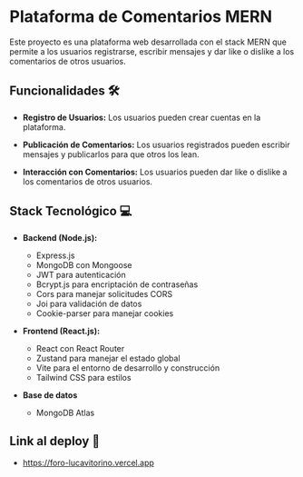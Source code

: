 # Plataforma de Comentarios MERN

Este proyecto es una plataforma web desarrollada con el stack MERN que permite a los usuarios registrarse, escribir mensajes y dar like o dislike a los comentarios de otros usuarios.

## Funcionalidades 🛠️

- **Registro de Usuarios:** Los usuarios pueden crear cuentas en la plataforma.

- **Publicación de Comentarios:** Los usuarios registrados pueden escribir mensajes y publicarlos para que otros los lean.

- **Interacción con Comentarios:** Los usuarios pueden dar like o dislike a los comentarios de otros usuarios.

## Stack Tecnológico 💻

- **Backend (Node.js):**
  - Express.js
  - MongoDB con Mongoose
  - JWT para autenticación
  - Bcrypt.js para encriptación de contraseñas
  - Cors para manejar solicitudes CORS
  - Joi para validación de datos
  - Cookie-parser para manejar cookies
    
- **Frontend (React.js):**
  - React con React Router
  - Zustand para manejar el estado global
  - Vite para el entorno de desarrollo y construcción
  - Tailwind CSS para estilos
    
 - **Base de datos**
    - MongoDB Atlas
 
## Link al deploy 🚀
 - https://foro-lucavitorino.vercel.app
